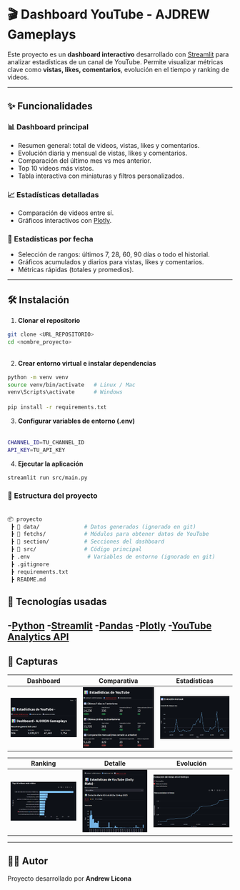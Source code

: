 # 🎬 Dashboard YouTube - AJDREW Gameplays  

Este proyecto es un **dashboard interactivo** desarrollado con [Streamlit](https://streamlit.io/) para analizar estadísticas de un canal de YouTube. Permite visualizar métricas clave como **vistas, likes, comentarios**, evolución en el tiempo y ranking de videos.  

---

## ✨ Funcionalidades  

### 📊 Dashboard principal  
- Resumen general: total de videos, vistas, likes y comentarios.  
- Evolución diaria y mensual de vistas, likes y comentarios.  
- Comparación del último mes vs mes anterior.  
- Top 10 videos más vistos.  
- Tabla interactiva con miniaturas y filtros personalizados.  

### 📈 Estadísticas detalladas  
- Comparación de videos entre sí.  
- Gráficos interactivos con [Plotly](https://plotly.com/).  

### 📅 Estadísticas por fecha  
- Selección de rangos: últimos 7, 28, 60, 90 días o todo el historial.  
- Gráficos acumulados y diarios para vistas, likes y comentarios.  
- Métricas rápidas (totales y promedios).  

---

## 🛠️ Instalación  

1. **Clonar el repositorio**  

```bash
git clone <URL_REPOSITORIO>
cd <nombre_proyecto>
  

```

2. **Crear entorno virtual e instalar dependencias**

```bash
python -m venv venv
source venv/bin/activate   # Linux / Mac
venv\Scripts\activate      # Windows

pip install -r requirements.txt

```
3. **Configurar variables de entorno (.env)**
```bash

CHANNEL_ID=TU_CHANNEL_ID
API_KEY=TU_API_KEY
```
4. **Ejecutar la aplicación**
```bash
streamlit run src/main.py
```
### 📂 Estructura del proyecto
```bash

📦 proyecto
 ┣ 📂 data/              # Datos generados (ignorado en git)
 ┣ 📂 fetchs/            # Módulos para obtener datos de YouTube
 ┣ 📂 section/           # Secciones del dashboard
 ┣ 📂 src/               # Código principal
 ┣ .env                  # Variables de entorno (ignorado en git)
 ┣ .gitignore
 ┣ requirements.txt
 ┣ README.md

```
## 🚀 Tecnologías usadas
-[Python](https://www.python.org/) 
-[Streamlit](https://streamlit.io/)
-[Pandas](https://pandas.pydata.org/)
-[Plotly](https://plotly.com/)
-[YouTube Analytics API](https://developers.google.com/youtube/v3/docs/channels)
---


## 📸 Capturas  

| Dashboard | Comparativa | Estadísticas |
|-----------|-------------|--------------|
| ![Dashboard](./img/image.png) | ![Comparativa](./img/image-3.png) | ![Estadísticas](./img/image-2.png) |

| Ranking | Detalle | Evolución |
|---------|---------|-----------|
| ![Ranking](./img/image-5.png) | ![Detalle](./img/image-4.png) | ![Evolución](./img/image-1.png) |

---


## 👨‍💻 Autor
Proyecto desarrollado por **Andrew Licona**